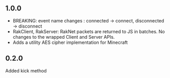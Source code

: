 ## 1.0.0
* BREAKING: event name changes : connected -> connect, disconnected -> disconnect
* RakClient, RakServer: RakNet packets are returned to JS in batches. No changes to the wrapped Client and Server APIs.
* Adds a utility AES cipher implementation for Minecraft

## 0.2.0

Added kick method
